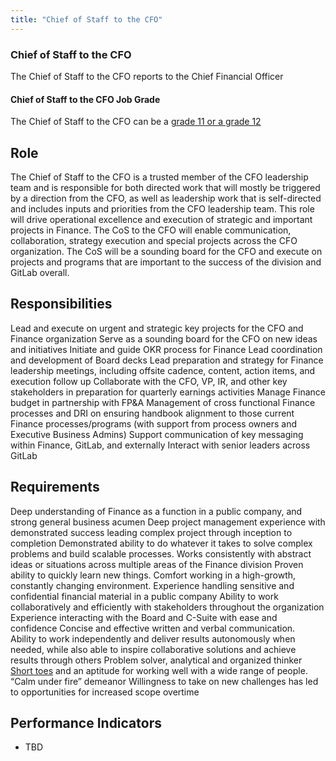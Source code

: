 ```yaml
---
title: "Chief of Staff to the CFO"
---
```


### Chief of Staff to the CFO

The Chief of Staff to the CFO reports to the Chief Financial Officer

#### Chief of Staff to the CFO Job Grade

The Chief of Staff to the CFO can be a [grade 11 or a grade 12](https://about.gitlab.com/handbook/total-rewards/compensation/compensation-calculator/#gitlab-job-grades)

## Role

The Chief of Staff to the CFO is a trusted member of the CFO leadership team and is responsible for  both directed work that will mostly be triggered by a direction from the CFO, as well as leadership work that is self-directed and includes inputs and priorities from the CFO leadership team.  This role will drive operational excellence and execution of strategic and important projects in Finance. The CoS to the CFO will enable communication, collaboration, strategy execution and special projects across the CFO organization. The CoS will be a sounding board for the CFO and execute on projects and programs that are important to the success of the division and GitLab overall.

## Responsibilities

Lead and execute on urgent and strategic key projects for the CFO and Finance organization
Serve as a sounding board for the CFO on new ideas and initiatives
Initiate and guide OKR process for Finance
Lead coordination and development of Board decks
Lead preparation and strategy for Finance leadership meetings, including offsite cadence, content, action items, and execution follow up
Collaborate with the CFO, VP, IR, and other key stakeholders in preparation for quarterly earnings activities
Manage Finance budget in partnership with FP&A
Management of cross functional Finance processes and DRI on ensuring handbook alignment to those current Finance processes/programs (with support from process owners and Executive Business Admins)
Support communication of key messaging within Finance, GitLab, and externally
Interact with senior leaders across GitLab

## Requirements

Deep understanding of Finance as a function in a public company, and strong general business acumen
Deep project management experience with demonstrated success leading complex project through inception to completion
Demonstrated ability to do whatever it takes to solve complex problems and build scalable processes.
Works consistently with abstract ideas or situations across multiple areas of the Finance division
Proven ability to quickly learn new things.
Comfort working in a high-growth, constantly changing environment.
Experience handling sensitive and confidential financial material in a public company
Ability to work collaboratively and efficiently with stakeholders throughout the organization
Experience interacting with the Board and C-Suite with ease and confidence
Concise and effective written and verbal communication.  
Ability to work independently and deliver results autonomously when needed, while also able to inspire collaborative solutions and achieve results through others
Problem solver, analytical and organized thinker
[Short toes](/handbook/values/#short-toes) and an aptitude for working well with a wide range of people.
“Calm under fire” demeanor
Willingness to take on new challenges has led to opportunities for increased scope overtime


## Performance Indicators

- TBD

